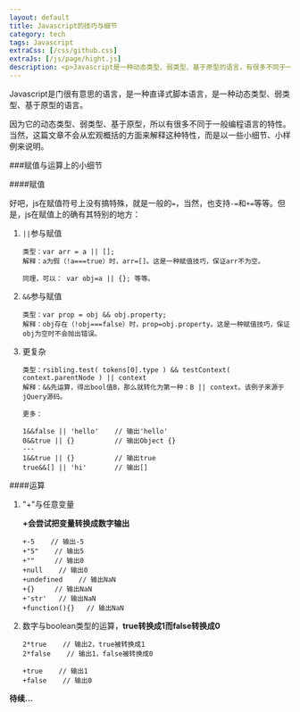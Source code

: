 ```yaml
---
layout: default
title: Javascript的技巧与细节
category: tech
tags: Javascript
extraCss: [/css/github.css]
extraJs: [/js/page/hight.js]
description: <p>Javascript是一种动态类型、弱类型、基于原型的语言，有很多不同于一般编程语言的特性。对于从Java或C++之类语言转学Javascript的，必然有很多不易理解或容易出错的<b>小细节</b>，本文从博主自己学习使用js的过程出发，罗列了一些。</p><p>这些细节可能是某个运算符的使用，也可能是对象的构造函数解说。</p>
---
```


Javascript是门很有意思的语言，是一种直译式脚本语言，是一种动态类型、弱类型、基于原型的语言。

因为它的动态类型、弱类型、基于原型，所以有很多不同于一般编程语言的特性。当然，这篇文章不会从宏观概括的方面来解释这种特性，而是以一些小细节、小样例来说明。

###赋值与运算上的小细节

####赋值

好吧，js在赋值符号上没有搞特殊，就是一般的`=`，当然，也支持`-=`和`+=`等等。但是，js在赋值上的确有其特别的地方：

1.	`||`参与赋值

		类型：var arr = a || [];
		解释：a为假（!a===true）时，arr=[]。这是一种赋值技巧，保证arr不为空。

		同理，可以： var obj=a || {}; 等等。

2.	`&&`参与赋值

		类型：var prop = obj && obj.property;
		解释：obj存在（!obj===false）时，prop=obj.property。这是一种赋值技巧，保证obj为空时不会抛出错误。

3.	更复杂

		类型：rsibling.test( tokens[0].type ) && testContext( context.parentNode ) || context
		解释：&&先运算，得出bool值B，那么就转化为第一种：B || context。该例子来源于jQuery源码。

		更多：

		1&&false || 'hello'    // 输出'hello'
		0&&true || {}          // 输出Object {}
		---
		1&&true || {}          // 输出true
		true&&[] || 'hi'       // 输出[]


####运算

1.	"+"与任意变量

	**+会尝试把变量转换成数字输出**

		+-5    // 输出-5
		+"5"    // 输出5
		+""     // 输出0 
		+null    // 输出0
		+undefined    // 输出NaN
		+{}     // 输出NaN
		+'str'   // 输出NaN
		+function(){}   // 输出NaN


2.	数字与boolean类型的运算，**true转换成1而false转换成0**

		2*true    // 输出2，true被转换成1
		2*false    // 输出1，false被转换成0

		+true    // 输出1
		+false    // 输出0

**待续...**